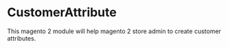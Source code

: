 # CustomerAttribute
This magento 2 module will help magento 2 store admin to create customer attributes.

